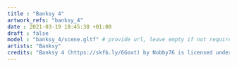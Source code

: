 ```yaml
---
title : "Banksy 4"
artwork_refs: "banksy_4"
date : 2021-03-19 10:45:38 +01:00
draft : false
model : "banksy_4/scene.gltf" # provide url, leave empty if not required
artists: "Banksy"
credits: "Banksy 4 (https://skfb.ly/6Goxt) by Nobby76 is licensed under Creative Commons Attribution (http://creativecommons.org/licenses/by/4.0/)."
---
```

